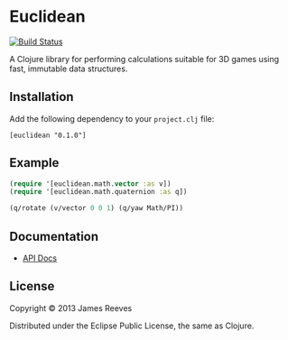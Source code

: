 # Euclidean

[![Build Status](https://travis-ci.org/weavejester/euclidean.png?branch=master)](https://travis-ci.org/weavejester/euclidean)

A Clojure library for performing calculations suitable for 3D games
using fast, immutable data structures.

## Installation

Add the following dependency to your `project.clj` file:

    [euclidean "0.1.0"]

## Example

```clojure
(require '[euclidean.math.vector :as v])
(require '[euclidean.math.quaternion :as q])

(q/rotate (v/vector 0 0 1) (q/yaw Math/PI))
```

## Documentation

* [API Docs](http://weavejester.github.io/euclidean/)

## License

Copyright © 2013 James Reeves

Distributed under the Eclipse Public License, the same as Clojure.
